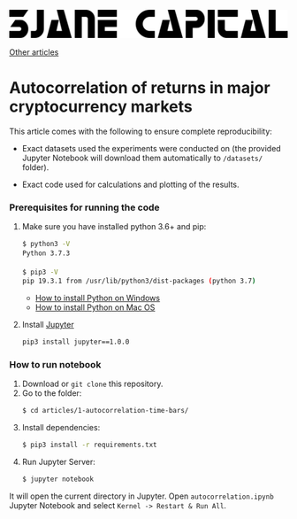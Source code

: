 ![3Jane Capital Logo](../3jane-logo-full.png)

[Other articles](https://github.com/3jane/articles/)

# Autocorrelation of returns in major cryptocurrency markets

This article comes with the following to ensure complete reproducibility:

* Exact datasets used the experiments were conducted on (the provided Jupyter Notebook will download them automatically to `/datasets/` folder).

* Exact code used for calculations and plotting of the results.

### Prerequisites for running the code
1. Make sure you have installed python 3.6+ and pip:
    ```bash
    $ python3 -V
    Python 3.7.3

    $ pip3 -V
    pip 19.3.1 from /usr/lib/python3/dist-packages (python 3.7)
    ```
    - [How to install Python on Windows](https://www.howtogeek.com/197947/how-to-install-python-on-windows/)
    - [How to install Python on Mac OS](https://docs.python-guide.org/starting/install3/osx/)
    
2. Install [Jupyter](https://jupyter.org/)
    ```bash
    pip3 install jupyter==1.0.0
    ```
    


### How to run notebook
1. Download or `git clone` this repository.
2. Go to the folder:
    ```bash
    $ cd articles/1-autocorrelation-time-bars/
    ```
3. Install dependencies:
    ```bash
    $ pip3 install -r requirements.txt
    ```
4. Run Jupyter Server:
    ```bash
    $ jupyter notebook
    ```

It will open the current directory in Jupyter. Open `autocorrelation.ipynb` Jupyter Notebook and select `Kernel -> Restart & Run All`.
